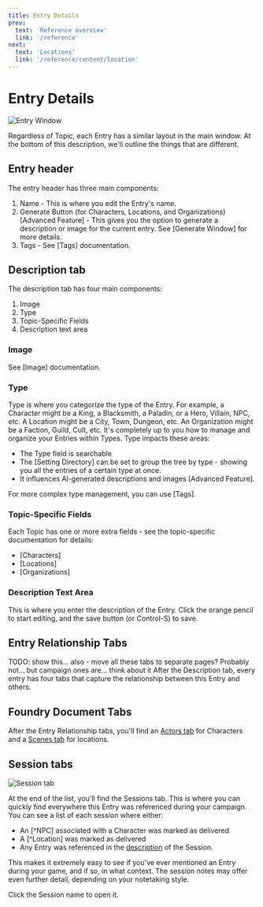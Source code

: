 ```yaml
---
title: Entry Details
prev: 
  text: 'Reference overview'
  link: '/reference'
next: 
  text: 'Locations'
  link: '/reference/content/location'
---
```

# Entry Details
![Entry Window](/assets/images/entry-content.webp)

Regardless of Topic, each Entry has a similar layout in the main window.  At the bottom of this description, we'll outline the things that are different.

## Entry header
The entry header has three main components:
1. Name - This is where you edit the Entry's name.
2. Generate Button (for Characters, Locations, and Organizations) [Advanced Feature] - This gives you the option to generate a description or image for the current entry.  See [Generate Window] for more details.
3. Tags - See [Tags] documentation.

## Description tab
The description tab has four main components:
1. Image
2. Type
3. Topic-Specific Fields
4. Description text area

### Image
See [Image] documentation.

### Type
Type is where you categorize the type of the Entry.  For example, a Character might be a King, a Blacksmith, a Paladin, or a Hero, Villain, NPC, etc.  A Location might be a City, Town, Dungeon, etc.  An Organization might be a Faction, Guild, Cult, etc.  It's completely up to you how to manage and organize your Entries within Types.  Type impacts these areas:
- The Type field is searchable 
- The [Setting Directory] can be set to group the tree by type - showing you all the entries of a certain type at once.
- It influences AI-generated descriptions and images [Advanced Feature].  

For more complex type management, you can use [Tags].

### Topic-Specific Fields
Each Topic has one or more extra fields - see the topic-specific documentation for details:
- [Characters]
- [Locations]
- [Organizations]

### Description Text Area
This is where you enter the description of the Entry.  Click the orange pencil to start editing, and the save button (or Control-S) to save.

## Entry Relationship Tabs
TODO: show this... also - move all these tabs to separate pages? Probably not... but campaign ones are... think about it
After the Description tab, every entry has four tabs that capture the relationship between this Entry and others.

## Foundry Document Tabs
After the Entry Relationship tabs, you'll find an [Actors tab](/reference/content/character#actors) for Characters and a [Scenes tab](/reference/content/location#scenes) for locations.  


## Session tabs
![Session tab](/assets/images/session-tab.webp)

At the end of the list, you'll find the Sessions tab.  This is where you can quickly find everywhere this Entry was referenced during your campaign.  You can see a list of each session where either:
* An [^NPC] associated with a Character was marked as delivered
* A [^Location] was marked as delivered
* Any Entry was referenced in the [description](/reference/content/session#description) of the Session.

This makes it extremely easy to see if you've ever mentioned an Entry during your game, and if so, in what context.  The session notes may offer even further detail, depending on your notetaking style.

Click the Session name to open it.